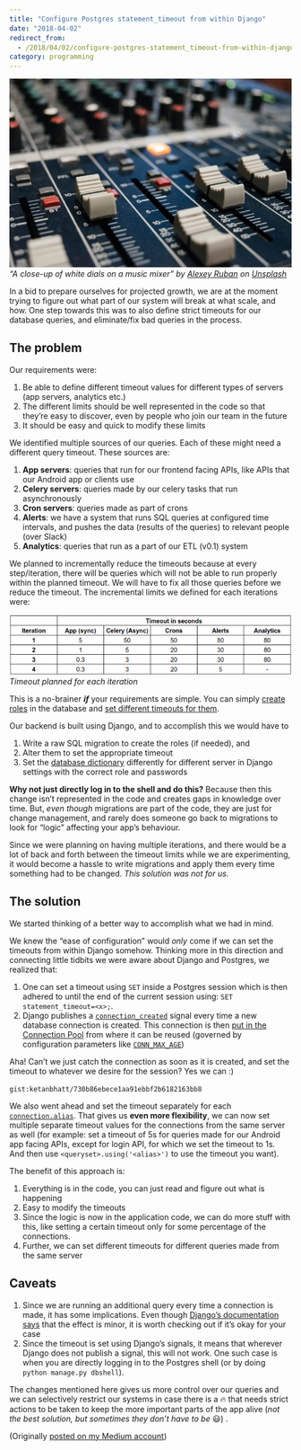 ```yaml
---
title: "Configure Postgres statement_timeout from within Django"
date: "2018-04-02"
redirect_from:
  - /2018/04/02/configure-postgres-statement_timeout-from-within-django/
category: programming
---
```


![A close-up of white dials on a music mixer](./images/cover.jpeg)
*“A close-up of white dials on a music mixer” by [Alexey Ruban](https://unsplash.com/@kartochky?utm_source=medium&utm_medium=referral) on [Unsplash](https://unsplash.com?utm_source=medium&utm_medium=referral)*

In a bid to prepare ourselves for projected growth, we are at the moment trying to figure out what part of our system will break at what scale, and how. One step towards this was to also define strict timeouts for our database queries, and eliminate/fix bad queries in the process.

## The problem

Our requirements were:

1. Be able to define different timeout values for different types of servers (app servers, analytics etc.)
2. The different limits should be well represented in the code so that they’re easy to discover, even by people who join our team in the future
3. It should be easy and quick to modify these limits

We identified multiple sources of our queries. Each of these might need a different query timeout. These sources are:

1. **App servers**: queries that run for our frontend facing APIs, like APIs that our Android app or clients use
2. **Celery servers**: queries made by our celery tasks that run asynchronously
3. **Cron servers**: queries made as part of crons
4. **Alerts**: we have a system that runs SQL queries at configured time intervals, and pushes the data (results of the queries) to relevant people (over Slack)
5. **Analytics**: queries that run as a part of our ETL (v0.1) system

We planned to incrementally reduce the timeouts because at every step/iteration, there will be queries which will not be able to run properly within the planned timeout. We will have to fix all those queries before we reduce the timeout. The incremental limits we defined for each iterations were:

![Timeout planned for each iteration](./images/timeout.png)
*Timeout planned for each iteration*

This is a no-brainer **_if_** your requirements are simple. You can simply [create roles](https://www.postgresql.org/docs/9.6/static/sql-createrole.html) in the database and [set different timeouts for them](https://www.postgresql.org/docs/9.6/static/sql-alterrole.html).

Our backend is built using Django, and to accomplish this we would have to

1. Write a raw SQL migration to create the roles (if needed), and
2. Alter them to set the appropriate timeout
3. Set the [database dictionary](https://docs.djangoproject.com/en/2.0/ref/settings/#databases) differently for different server in Django settings with the correct role and passwords

**Why not just directly log in to the shell and do this?** Because then this change isn’t represented in the code and creates gaps in knowledge over time. But, _even though_ migrations are part of the code, they are just for change management, and rarely does someone go back to migrations to look for “logic” affecting your app’s behaviour.

Since we were planning on having multiple iterations, and there would be a lot of back and forth between the timeout limits while we are experimenting, it would become a hassle to write migrations and apply them every time something had to be changed. _This solution was not for us._

## The solution

We started thinking of a better way to accomplish what we had in mind.

We knew the “ease of configuration” would _only_ come if we can set the timeouts from within Django somehow. Thinking more in this direction and connecting little tidbits we were aware about Django and Postgres, we realized that:

1. One can set a timeout using `SET` inside a Postgres session which is then adhered to until the end of the current session using: `SET statement_timeout=<x>;`.
2. Django publishes a [`connection_created`](https://docs.djangoproject.com/en/1.11/ref/signals/#connection-created) signal every time a new database connection is created. This connection is then [put in the Connection Pool](https://docs.djangoproject.com/en/1.11/ref/databases/#general-notes) from where it can be reused (governed by configuration parameters like [`CONN_MAX_AGE`](https://docs.djangoproject.com/en/1.11/ref/settings/#std:setting-CONN_MAX_AGE))

Aha! Can’t we just catch the connection as soon as it is created, and set the timeout to whatever we desire for the session? Yes we can :)

`gist:ketanbhatt/730b86ebece1aa91ebbf2b6182163bb8`

We also went ahead and set the timeout separately for each [`connection.alias`](https://docs.djangoproject.com/en/2.0/topics/db/multi-db/#defining-your-databases). That gives us **even more flexibility**, we can now set multiple separate timeout values for the connections from the same server as well (for example: set a timeout of 5s for queries made for our Android app facing APIs, except for login API, for which we set the timeout to 1s. And then use `<queryset>.using('<alias>')` to use the timeout you want).

The benefit of this approach is:

1. Everything is in the code, you can just read and figure out what is happening
2. Easy to modify the timeouts
3. Since the logic is now in the application code, we can do more stuff with this, like setting a certain timeout only for some percentage of the connections.
4. Further, we can set different timeouts for different queries made from the same server

## Caveats

1. Since we are running an additional query every time a connection is made, it has some implications. Even though [Django’s documentation says](https://docs.djangoproject.com/en/2.0/ref/databases/#optimizing-postgresql-s-configuration) that the effect is minor, it is worth checking out if it’s okay for your case
2. Since the timeout is set using Django’s signals, it means that wherever Django does not publish a signal, this will not work. One such case is when you are directly logging in to the Postgres shell (or by doing `python manage.py dbshell`).

The changes mentioned here gives us more control over our queries and we can selectively restrict our systems in case there is a 🔥 that needs strict actions to be taken to keep the more important parts of the app alive (_not the best solution, but sometimes they don’t have to be_ 😃) .

(Originally [posted on my Medium account](https://medium.com/squad-engineering/configure-postgres-statement-timeouts-from-within-django-6ce4cd33678a))
